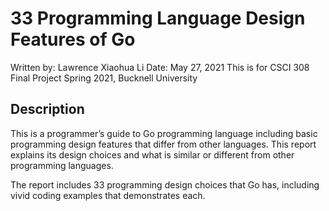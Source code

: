 # 33 Programming Language Design Features of Go

Written by: Lawrence Xiaohua Li
Date: May 27, 2021
This is for CSCI 308 Final Project
Spring 2021, Bucknell University

## Description
This is a programmer’s guide to Go programming language including basic programming design features that differ from other languages. This report explains its design choices and what is similar or different from other programming languages.

The report includes 33 programming design choices that Go has, including vivid coding examples that demonstrates each. 
